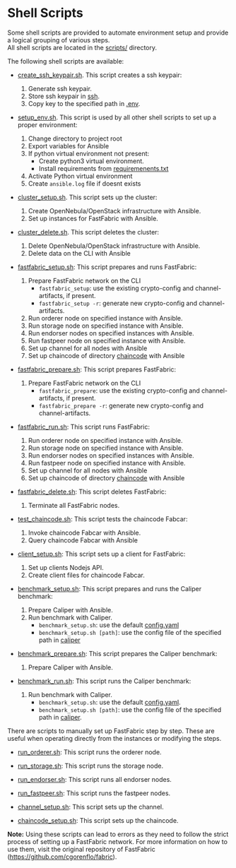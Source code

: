 Shell Scripts
==============

Some shell scripts are provided to automate environment setup and provide a logical grouping of various steps.  
All shell scripts are located in the [scripts/](../scripts) directory.

The following shell scripts are available:

* [create_ssh_keypair.sh](../scripts/create_ssh_keypair.sh). This script creates a ssh keypair:
    1. Generate ssh keypair.
    2. Store ssh keypair in [ssh](../ssh).
    3. Copy key to the specified path in [.env](../.env).

* [setup_env.sh](../scripts/setup_env.sh). This script is used by all other shell scripts to set up a proper environment:
    1. Change directory to project root
    2. Export variables for Ansible
    3. If python virtual environment not present:
        * Create python3 virtual environment. 
        * Install requirements from [requiremenents.txt](../requirements.txt)
    4. Activate Python virtual environment
    5. Create `ansible.log` file if doesnt exists
        
* [cluster_setup.sh](../scripts/cluster_setup.sh). This script sets up the cluster:
    1. Create OpenNebula/OpenStack infrastructure with Ansible.
    2. Set up instances for FastFabric with Ansible.

* [cluster_delete.sh](../scripts/cluster_delete.sh). This script deletes the cluster:
    1. Delete OpenNebula/OpenStack infrastructure with Ansible.
    2. Delete data on the CLI with Ansible
    
* [fastfabric_setup.sh](../scripts/fastfabric_setup.sh): This script prepares and runs FastFabric:
    1. Prepare FastFabric network on the CLI
        * `fastfabric_setup`: use the existing crypto-config and channel-artifacts, if present.
        * `fastfabric_setup -r`: generate new crypto-config and channel-artifacts.
    2. Run orderer node on specified instance with Ansible.
    3. Run storage node on specified instance with Ansible.
    4. Run endorser nodes on specified instances with Ansible.
    5. Run fastpeer node on specified instance with Ansible.
    6. Set up channel for all nodes with Ansible
    7. Set up chaincode of directory [chaincode](../chaincode) with Ansible

* [fastfabric_prepare.sh](../scripts/fastfabric_prepare.sh): This script prepares FastFabric:
    1. Prepare FastFabric network on the CLI
        * `fastfabric_prepare`: use the existing crypto-config and channel-artifacts, if present.
        * `fastfabric_prepare -r`: generate new crypto-config and channel-artifacts.

* [fastfabric_run.sh](../scripts/fastfabric_run.sh): This script runs FastFabric:
    1. Run orderer node on specified instance with Ansible.
    2. Run storage node on specified instance with Ansible.
    3. Run endorser nodes on specified instances with Ansible.
    4. Run fastpeer node on specified instance with Ansible.
    5. Set up channel for all nodes with Ansible
    6. Set up chaincode of directory [chaincode](../chaincode) with Ansible

* [fastfabric_delete.sh](../scripts/fastfabric_delete.sh): This script deletes FastFabric:
    1. Terminate all FastFabric nodes.

* [test_chaincode.sh](../scripts/test_chaincode.sh): This script tests the chaincode Fabcar:
    1. Invoke chaincode Fabcar with Ansible.
    2. Query chaincode Fabcar with Ansible

* [client_setup.sh](../scripts/client_setup.sh): This script sets up a client for FastFabric:
    1. Set up clients Nodejs API.
    2. Create client files for chaincode Fabcar.

* [benchmark_setup.sh](../scripts/benchmark_setup.sh): This script prepares and runs the Caliper benchmark:
    1. Prepare Caliper with Ansible.
    2. Run benchmark with Caliper.
        * `benchmark_setup.sh`: use the default [config.yaml](../caliper/caliper.yaml)
        * `benchmark_setup.sh [path]`: use the config file of the specified path in [caliper](../caliper)

* [benchmark_prepare.sh](../scripts/benchmark_prepare.sh): This script prepares the Caliper benchmark:
    1. Prepare Caliper with Ansible.

* [benchmark_run.sh](../scripts/benchmark_run.sh): This script runs the Caliper benchmark:
    1. Run benchmark with Caliper.
        * `benchmark_setup.sh`: use the default [config.yaml](../caliper/caliper.yaml).
        * `benchmark_setup.sh [path]`: use the config file of the specified path in [caliper](../caliper).


There are scripts to manually set up FastFabric step by step. 
These are useful when operating directly from the instances or modifying the steps.

* [run_orderer.sh](../scripts/run_orderer.sh): This script runs the orderer node.

* [run_storage.sh](../scripts/run_storage.sh): This script runs the storage node.

* [run_endorser.sh](../scripts/run_endorser.sh): This script runs all endorser nodes.

* [run_fastpeer.sh](../scripts/run_fastpeer.sh): This script runs the fastpeer nodes.

* [channel_setup.sh](../scripts/channel_setup.sh): This script sets up the channel.

* [chaincode_setup.sh](../scripts/chaincode_setup.sh): This script sets up the chaincode.

**Note:** Using these scripts can lead to errors as they need to follow the strict process of setting up a FastFabric network.
For more information on how to use them, visit the original repository of FastFabric (https://github.com/cgorenflo/fabric).




